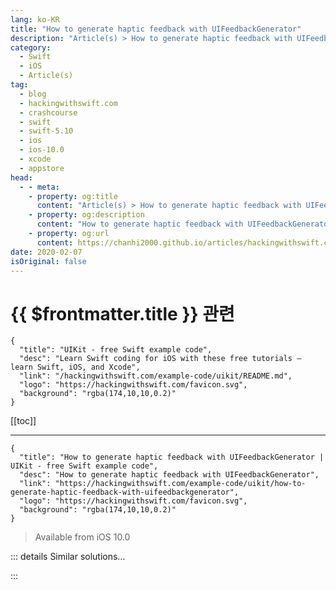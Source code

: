 ```yaml
---
lang: ko-KR
title: "How to generate haptic feedback with UIFeedbackGenerator"
description: "Article(s) > How to generate haptic feedback with UIFeedbackGenerator"
category:
  - Swift
  - iOS
  - Article(s)
tag: 
  - blog
  - hackingwithswift.com
  - crashcourse
  - swift
  - swift-5.10
  - ios
  - ios-10.0
  - xcode
  - appstore
head:
  - - meta:
    - property: og:title
      content: "Article(s) > How to generate haptic feedback with UIFeedbackGenerator"
    - property: og:description
      content: "How to generate haptic feedback with UIFeedbackGenerator"
    - property: og:url
      content: https://chanhi2000.github.io/articles/hackingwithswift.com/example-code/uikit/how-to-generate-haptic-feedback-with-uifeedbackgenerator.html
date: 2020-02-07
isOriginal: false
---
```


# {{ $frontmatter.title }} 관련

```component VPCard
{
  "title": "UIKit - free Swift example code",
  "desc": "Learn Swift coding for iOS with these free tutorials – learn Swift, iOS, and Xcode",
  "link": "/hackingwithswift.com/example-code/uikit/README.md",
  "logo": "https://hackingwithswift.com/favicon.svg",
  "background": "rgba(174,10,10,0.2)"
}
```

[[toc]]

---

```component VPCard
{
  "title": "How to generate haptic feedback with UIFeedbackGenerator | UIKit - free Swift example code",
  "desc": "How to generate haptic feedback with UIFeedbackGenerator",
  "link": "https://hackingwithswift.com/example-code/uikit/how-to-generate-haptic-feedback-with-uifeedbackgenerator",
  "logo": "https://hackingwithswift.com/favicon.svg",
  "background": "rgba(174,10,10,0.2)"
}
```

> Available from iOS 10.0

<!-- TODO: 작성 -->

<!--
iOS 10 introduced new ways of generating haptic feedback using predefined vibration patterns shared by all apps, thus helping users understand that various types of feedback carry special significance. The core of this functionality is provided by `UIFeedbackGenerator`, but that's just an abstract class – the three classes you really care about are `UINotificationFeedbackGenerator`, `UIImpactFeedbackGenerator`, and `UISelectionFeedbackGenerator`.

The first of these, `UINotificationFeedbackGenerator`, lets you generate feedback based on three system events: error, success, and warning. The second, `UIImpactFeedbackGenerator`, lets you generate light, medium, and heavy effects that Apple says provide a "physical metaphor that complements the visual experience." Finally, `UISelectionFeedbackGenerator` generates feedback that should be triggered when the user is changing their selection on screen, e.g. moving through a picker wheel.

**At this time, only the new Taptic Engine found in the iPhone 7 and iPhone 7 Plus support these APIs. Other devices silently ignore the haptic requests.**

To start trying these APIs yourself, create a Single View App template in Xcode, then replace the built-in `ViewController` class with this test harness:

```swift
import UIKit

class ViewController: UIViewController {
    var i = 0

    override func viewDidLoad() {
        super.viewDidLoad()

        let btn = UIButton()
        btn.translatesAutoresizingMaskIntoConstraints = false
        view.addSubview(btn)            

        btn.widthAnchor.constraint(equalToConstant: 128).isActive = true
        btn.heightAnchor.constraint(equalToConstant: 128).isActive = true
        btn.centerXAnchor.constraint(equalTo: view.centerXAnchor).isActive = true
        btn.centerYAnchor.constraint(equalTo: view.centerYAnchor).isActive = true

        btn.setTitle("Tap here!", for: .normal)
        btn.setTitleColor(UIColor.red, for: .normal)
        btn.addTarget(self, action: #selector(tapped), for: .touchUpInside)
    }

    @objc func tapped() {
        i += 1
        print("Running \(i)")

        switch i {
        case 1:
            let generator = UINotificationFeedbackGenerator()
            generator.notificationOccurred(.error)

        case 2:
            let generator = UINotificationFeedbackGenerator()
            generator.notificationOccurred(.success)

        case 3:
            let generator = UINotificationFeedbackGenerator()
            generator.notificationOccurred(.warning)

        case 4:
            let generator = UIImpactFeedbackGenerator(style: .light)
            generator.impactOccurred()

        case 5:
            let generator = UIImpactFeedbackGenerator(style: .medium)
            generator.impactOccurred()

        case 6:
            let generator = UIImpactFeedbackGenerator(style: .heavy)
            generator.impactOccurred()

        default:
            let generator = UISelectionFeedbackGenerator()
            generator.selectionChanged()
            i = 0
        }
    }
}
```

When you run that on your phone, pressing the "Tap here!" button cycles through all the vibration options in order.

One tip: because it can take a small amount of time for the system to prepare haptic feedback, Apple recommends you call the `prepare()` method on your generator before triggering the haptic effect. If you don't do this, and there *is* a slight delay between the visual effect and the matching haptic, it might confuse users more than it helps.

Although you can technically use a success notification feedback for whatever you want, doing so inappropriately may confuse users, particularly those who are heavily reliant on haptic feedback for device interaction. Apple specifically requests that you use them judiciously, that you avoid using the wrong haptic for a given situation, and that you remember not all devices support this new haptic feedback – you need to consider older iPhones too.

-->

::: details Similar solutions…

<!--
/quick-start/swiftui/how-to-add-haptic-effects-using-sensory-feedback">How to add haptic effects using sensory feedback 
/example-code/core-haptics/how-to-modify-haptic-events-over-time-using-chhapticparametercurve">How to modify haptic events over time using CHHapticParameterCurve 
/example-code/core-haptics/how-to-detect-whether-haptic-event-playback-is-supported">How to detect whether haptic event playback is supported 
/example-code/games/how-to-generate-shaped-random-numbers-using-gkgaussiandistribution">How to generate shaped random numbers using GKGaussianDistribution 
/example-code/system/how-to-generate-a-random-identifier-using-uuid">How to generate a random identifier using UUID</a>
-->

:::

